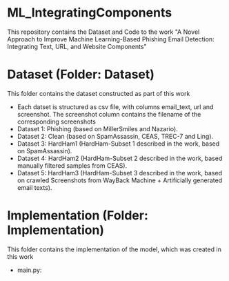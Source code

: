 # ML_IntegratingComponents
This repository contains the Dataset and Code to the work "A Novel Approach to Improve Machine Learning-Based Phishing Email Detection:  Integrating Text, URL, and Website  Components"

# Dataset (Folder: Dataset)
This folder contains the dataset constructed as part of this work
- Each datset is structured as csv file, with columns email_text, url and screenshot. The screenshot column contains the filename of the corresponding screenshots
- Dataset 1: Phishing (based on MillerSmiles and Nazario). 
- Dataset 2: Clean (based on SpamAssassin, CEAS, TREC-7 and Ling). 
- Dataset 3: HardHam1 (HardHam-Subset 1 described in the work, based on SpamAssassin).  
- Dataset 4: HardHam2 (HardHam-Subset 2 described in the work, based manually filtered samples from CEAS).
- Dataset 5: HardHam3 (HardHam-Subset 3 described in the work, based on crawled Screenshots from WayBack Machine + Artificially generated email texts). 

# Implementation (Folder: Implementation)
This folder contains the implementation of the model, which was created in this work
- main.py: 
